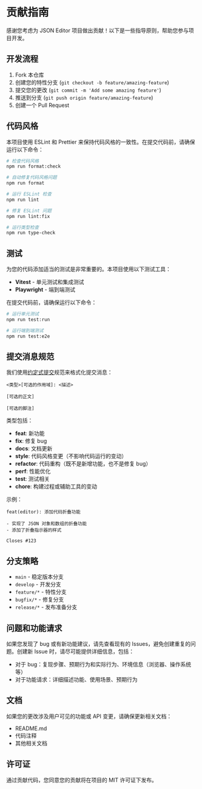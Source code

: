 # 贡献指南

感谢您考虑为 JSON Editor 项目做出贡献！以下是一些指导原则，帮助您参与项目开发。

## 开发流程

1. Fork 本仓库
2. 创建您的特性分支 (`git checkout -b feature/amazing-feature`)
3. 提交您的更改 (`git commit -m 'Add some amazing feature'`)
4. 推送到分支 (`git push origin feature/amazing-feature`)
5. 创建一个 Pull Request

## 代码风格

本项目使用 ESLint 和 Prettier 来保持代码风格的一致性。在提交代码前，请确保运行以下命令：

```bash
# 检查代码风格
npm run format:check

# 自动修复代码风格问题
npm run format

# 运行 ESLint 检查
npm run lint

# 修复 ESLint 问题
npm run lint:fix

# 运行类型检查
npm run type-check
```

## 测试

为您的代码添加适当的测试是非常重要的。本项目使用以下测试工具：

- **Vitest** - 单元测试和集成测试
- **Playwright** - 端到端测试

在提交代码前，请确保运行以下命令：

```bash
# 运行单元测试
npm run test:run

# 运行端到端测试
npm run test:e2e
```

## 提交消息规范

我们使用[约定式提交](https://www.conventionalcommits.org/zh-hans/)规范来格式化提交消息：

```
<类型>[可选的作用域]: <描述>

[可选的正文]

[可选的脚注]
```

类型包括：

- **feat**: 新功能
- **fix**: 修复 bug
- **docs**: 文档更新
- **style**: 代码风格变更（不影响代码运行的变动）
- **refactor**: 代码重构（既不是新增功能，也不是修复 bug）
- **perf**: 性能优化
- **test**: 测试相关
- **chore**: 构建过程或辅助工具的变动

示例：

```
feat(editor): 添加代码折叠功能

- 实现了 JSON 对象和数组的折叠功能
- 添加了折叠指示器的样式

Closes #123
```

## 分支策略

- `main` - 稳定版本分支
- `develop` - 开发分支
- `feature/*` - 特性分支
- `bugfix/*` - 修复分支
- `release/*` - 发布准备分支

## 问题和功能请求

如果您发现了 bug 或有新功能建议，请先查看现有的 Issues，避免创建重复的问题。创建新 Issue 时，请尽可能提供详细信息，包括：

- 对于 bug：复现步骤、预期行为和实际行为、环境信息（浏览器、操作系统等）
- 对于功能请求：详细描述功能、使用场景、预期行为

## 文档

如果您的更改涉及用户可见的功能或 API 变更，请确保更新相关文档：

- README.md
- 代码注释
- 其他相关文档

## 许可证

通过贡献代码，您同意您的贡献将在项目的 MIT 许可证下发布。